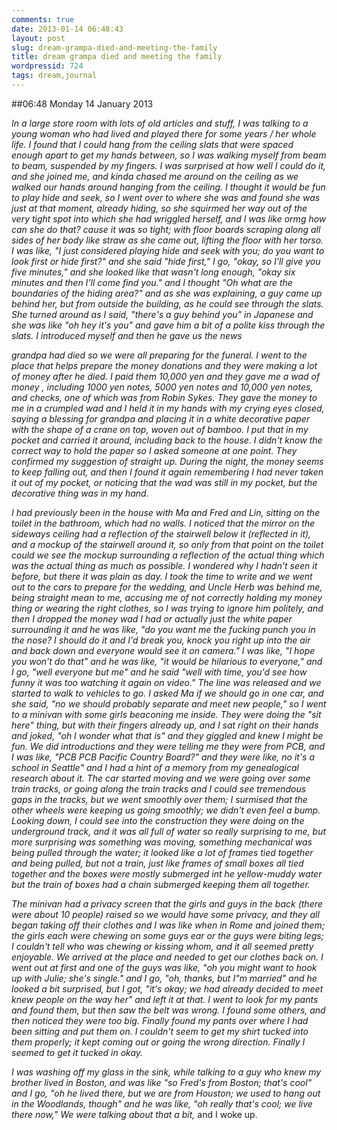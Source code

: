 ```yaml
---
comments: true
date: 2013-01-14 06:48:43
layout: post
slug: dream-grampa-died-and-meeting-the-family
title: dream grampa died and meeting the family
wordpressid: 724
tags: dream,journal
---
```


##06:48 Monday 14 January 2013

_In a large store room with lots of old articles and stuff, I was talking to a young woman who had lived and played there for some years / her whole life. I found that I could hang from the ceiling slats that were spaced enough apart to get my hands between, so I was walking myself from beam to beam, suspended by my fingers. I was surprised at how well I could do it, and she joined me, and kinda chased me around on the ceiling as we walked our hands around hanging from the ceiling. I thought it would be fun to play hide and seek, so I went over to where she was and found she was just at that moment, already hiding, so she squirmed her way out of the very tight spot into which she had wriggled herself, and I was like ormg how can she do that? cause it was so tight; with floor boards scraping along all sides of her body like straw as she came out, lifting the floor with her torso. I was like, "I just considered playing hide and seek with you; do you want to look first or hide first?" and she said "hide first," I go, "okay, so I'll give you five minutes," and she looked like that wasn't long enough, "okay six minutes and then I'll come find you." and I thought "Oh what are the boundaries of the hiding area?" and as she was explaining, a guy came up behind her, but from outside the building, as he could see through the slats. She turned around as I said, "there's a guy behind you" in Japanese and she was like "oh hey it's you" and gave him a bit of a polite kiss through the slats. I introduced myself and then he gave us the news_

_grandpa had died so we were all preparing for the funeral. I went to the place that helps prepare the money donations and they were making a lot of money after he died. I paid them 10,000 yen and they gave me a wad of money , including 1000 yen notes, 5000 yen notes and 10,000 yen notes, and checks, one of which was from Robin Sykes. They gave the money to me in a crumpled wad and I held it in my hands with my crying eyes closed, saying a blessing for grandpa and placing it in a white decorative paper with the shape of a crane on top, woven out of bamboo. I put that in my pocket and carried it around, including back to the house. I didn't know the correct way to hold the paper so I asked someone at one point. They confirmed my suggestion of straight up. During the night, the money seems to keep falling out, and then I found it again remembering I had never taken it out of my pocket, or noticing that the wad was still in my pocket, but the decorative thing was in my hand._

_I had previously been in the house with Ma and Fred and Lin, sitting on the toilet in the bathroom, which had no walls. I noticed that the mirror on the sideways ceiling had a reflection of the stairwell below it (reflected in it), and a mockup of the stairwell around it, so only from that point on the toilet could we see the mockup surrounding a reflection of the actual thing which was the actual thing as much as possible. I wondered why I hadn't seen it before, but there it was plain as day. I took the time to write and we went out to the cars to prepare for the wedding, and Uncle Herb was behind me, being straight mean to me, accusing me of not correctly holding my money thing or wearing the right clothes, so I was trying to ignore him politely, and then I dropped the money wad I had or actually just the white paper surrounding it and he was like, "do you want me the fucking punch you in the nose? I should do it and I'd break you, knock you right up into the air and back down and everyone would see it on camera." I was like, "I hope you won't do that" and he was like, "it would be hilarious to everyone," and I go, "well everyone but me" and he said "well with time, you'd see how funny it was too watching it again on video." The line was released and we started to walk to vehicles to go. I asked Ma if we should go in one car, and she said, "no we should probably separate and meet new people," so I went to a minivan with some girls beaconing me inside. They were doing the "sit here" thing, but with their fingers already up, and I sat right on their hands and joked, "oh I wonder what that is" and they giggled and knew I might be fun. We did introductions and they were telling me they were from PCB, and I was like, "PCB PCB Pacific Country Board?" and they were like, no it's a school in Seattle" and I had a hint of a memory from my genealogical research about it. The car started moving and we were going over some train tracks, or going along the train tracks and I could see tremendous gaps in the tracks, but we went smoothly over them; I surmised that the other wheels were keeping us going smoothly; we didn't even feel a bump. Looking down, I could see into the construction they were doing on the underground track, and it was all full of water so really surprising to me, but more surprising was something was moving, something mechanical was being pulled through the water; it looked like a lot of frames tied together and being pulled, but not a train, just like frames of small boxes all tied together and the boxes were mostly submerged int he yellow-muddy water but the train of boxes had a chain submerged keeping them all together._

_The minivan had a privacy screen that the girls and guys in the back (there were about 10 people) raised so we would have some privacy, and they all began taking off their clothes and I was like when in Rome and joined them; the girls each were chewing on some guys ear or the guys were biting legs; I couldn't tell who was chewing or kissing whom, and it all seemed pretty enjoyable. We arrived at the place and needed to get our clothes back on. I went out at first and one of the guys was like, "oh you might want to hook up with Julie; she's single." and I go, "oh, thanks, but I"m married" and he looked a bit surprised, but I got, "it's okay; we had already decided to meet knew people on the way her" and left it at that. I went to look for my pants and found them, but then saw the belt was wrong. I found some others, and then noticed they were too big. Finally found my pants over where I had been sitting and put them on. I couldn't seem to get my shirt tucked into them properly; it kept coming out or going the wrong direction. Finally I seemed to get it tucked in okay._

_I was washing off my glass in the sink, while talking to a guy who knew my brother lived in Boston, and was like "so Fred's from Boston; that's cool" and I go, "oh he lived there, but we are from Houston; we used to hang out in the Woodlands, though" and he was like, "oh really that's cool; we live there now," We were talking about that a bit,_ and I woke up.
